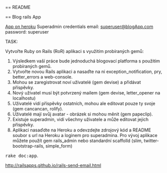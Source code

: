 == README

== Blog rails App

[App on heroku](https://morning-waters-8051.herokuapp.com/)
Superadmin credentials
email: superuser@blogApp.com
password: superuser


TASK:

Vytvořte Ruby on Rails (RoR) aplikaci s využitím probíraných gemů:
1. Výsledkem vaší práce bude jednoduchá blogovací platforma s použitím probíraných gemů.
2. Vytvořte novou Rails aplikaci a nasaďte na ni exception_notification, pry, better_errors a web-console.
3. Mohou se zaregistrovat noví uživatelé (gem devise) a přidávat příspěvky.
4. Nový uživatel musí být potvrzený mailem (gem devise, letter_opener na localhostu)
5. Uživatelé vidí příspěvky ostatních, mohou ale editovat pouze ty svoje (gem cancancan, rolify).
6. Uživatelé mají svůj avatar - obrázek si mohou měnit (gem papeclip).
7. Existuje superadmin, vidí všechny uživatele a může editovat jejich příspěvky.
8. Aplikaci nasaďdte na Heroku a odevzdejte zdrojový kód a README soubor s url na Heroku a loginem pro superadmina.
Pro vývoj aplikace můžete použít gem rails_admin nebo standardní scaffolld (slim, twitter-bootstrap-rails, simple_form)

<tt>rake doc:app</tt>.

http://railsapps.github.io/rails-send-email.html
